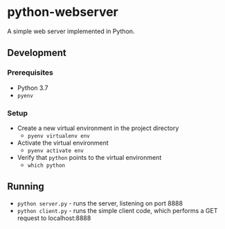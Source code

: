 # python-webserver

A simple web server implemented in Python.

## Development

### Prerequisites

* Python 3.7
* `pyenv`

### Setup

* Create a new virtual environment in the project directory
    * `pyenv virtualenv env`
* Activate the virtual environment
    * `pyenv activate env`
* Verify that `python` points to the virtual environment
    * `which python`

## Running

* `python server.py` - runs the server, listening on port 8888
* `python client.py` - runs the simple client code, which performs a GET request to localhost:8888
